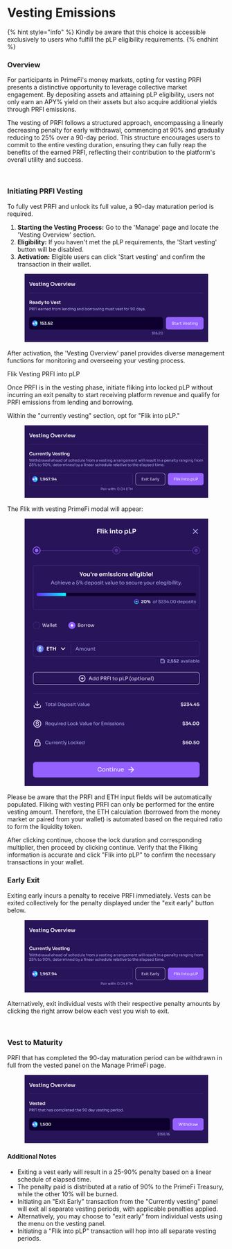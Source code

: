 # Vesting Emissions

{% hint style="info" %}
Kindly be aware that this choice is accessible exclusively to users who fulfill the pLP eligibility requirements.
{% endhint %}

### Overview

For participants in PrimeFi's money markets, opting for vesting PRFI presents a distinctive opportunity to leverage collective market engagement. By depositing assets and attaining pLP eligibility, users not only earn an APY% yield on their assets but also acquire additional yields through PRFI emissions.

The vesting of PRFI follows a structured approach, encompassing a linearly decreasing penalty for early withdrawal, commencing at 90% and gradually reducing to 25% over a 90-day period. This structure encourages users to commit to the entire vesting duration, ensuring they can fully reap the benefits of the earned PRFI, reflecting their contribution to the platform's overall utility and success.

<figure><img src="../.gitbook/assets/PF Whitepaper (2) (1).jpg" alt=""><figcaption></figcaption></figure>

### Initiating PRFI Vesting

To fully vest PRFI and unlock its full value, a 90-day maturation period is required.

1. **Starting the Vesting Process:** Go to the 'Manage' page and locate the 'Vesting Overview' section.
2. **Eligibility:** If you haven't met the pLP requirements, the 'Start vesting' button will be disabled.
3. **Activation:** Eligible users can click 'Start vesting' and confirm the transaction in their wallet.

<figure><img src="../.gitbook/assets/Vesting (2).jpg" alt=""><figcaption></figcaption></figure>

After activation, the 'Vesting Overview' panel provides diverse management functions for monitoring and overseeing your vesting process.

Flik Vesting PRFI into pLP

Once PRFI is in the vesting phase, initiate fliking into locked pLP without incurring an exit penalty to start receiving platform revenue and qualify for PRFI emissions from lending and borrowing.

Within the "currently vesting" section, opt for "Flik into pLP."

<figure><img src="../.gitbook/assets/Vested (2).jpg" alt=""><figcaption></figcaption></figure>

The Flik with vesting PrimeFi modal will appear:

<figure><img src="../.gitbook/assets/Frame 157 (7).jpg" alt=""><figcaption></figcaption></figure>

Please be aware that the PRFI and ETH input fields will be automatically populated. Fliking with vesting PRFI can only be performed for the entire vesting amount. Therefore, the ETH calculation (borrowed from the money market or paired from your wallet) is automated based on the required ratio to form the liquidity token.

After clicking continue, choose the lock duration and corresponding multiplier, then proceed by clicking continue. Verify that the Fliking information is accurate and click "Flik into pLP" to confirm the necessary transactions in your wallet.

### Early Exit

Exiting early incurs a penalty to receive PRFI immediately. Vests can be exited collectively for the penalty displayed under the "exit early" button below.

<figure><img src="../.gitbook/assets/Vested (2) (1).jpg" alt=""><figcaption></figcaption></figure>

Alternatively, exit individual vests with their respective penalty amounts by clicking the right arrow below each vest you wish to exit.

<figure><img src="../.gitbook/assets/image (81).png" alt="" width="563"><figcaption></figcaption></figure>

### Vest to Maturity

PRFI that has completed the 90-day maturation period can be withdrawn in full from the vested panel on the Manage PrimeFi page.

<figure><img src="../.gitbook/assets/Vested (1).jpg" alt=""><figcaption></figcaption></figure>

#### Additional Notes

* Exiting a vest early will result in a 25-90% penalty based on a linear schedule of elapsed time.
* The penalty paid is distributed at a ratio of 90% to the PrimeFi Treasury, while the other 10% will be burned.
* Initiating an "Exit Early" transaction from the "Currently vesting" panel will exit all separate vesting periods, with applicable penalties applied.
* Alternatively, you may choose to "exit early" from individual vests using the menu on the vesting panel.
* Initiating a "Flik into pLP" transaction will hop into all separate vesting periods.
